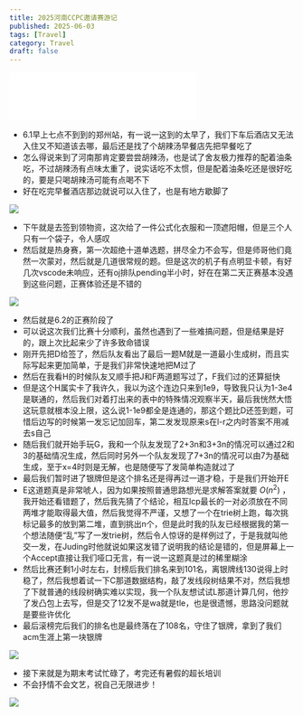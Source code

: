 ```yaml
---
title: 2025河南CCPC邀请赛游记
published: 2025-06-03
tags: [Travel]
category: Travel
draft: false
---
```


<iframe frameborder="no" border="0" marginwidth="0" marginheight="0" width=330 height=86 src="//music.163.com/outchain/player?type=2&id=1889184941&auto=0&height=66"></iframe>

- 6.1早上七点不到到的郑州站，有一说一这到的太早了，我们下车后酒店又无法入住又不知道该去哪，最后还是找了个胡辣汤早餐店先把早餐吃了
- 怎么得说来到了河南那肯定要尝尝胡辣汤，也是试了舍友极力推荐的配着油条吃，不过胡辣汤有点味太重了，说实话吃不太惯，但是配着油条吃还是很好吃的，要是只喝胡辣汤可能有点喝不下
- 好在吃完早餐酒店那边就说可以入住了，也是有地方歇脚了

![](https://pic1.imgdb.cn/item/683e9a6958cb8da5c82805ad.jpg)

- 下午就是去签到领物资，这次给了一件公式化衣服和一顶遮阳帽，但是三个人只有一个袋子，令人感叹
- 然后就是热身赛，第一次超绝十道单选题，拼尽全力不会写，但是师哥他们竟然一次蒙对，然后就是几道很常规的题。但是这次的机子有点明显卡顿，有好几次vscode未响应，还有oj排队pending半小时，好在在第二天正赛基本没遇到这些问题，正赛体验还是不错的

![](https://pic1.imgdb.cn/item/683e9bb258cb8da5c8281372.jpg)

- 然后就是6.2的正赛阶段了
- 可以说这次我们比赛十分顺利，虽然也遇到了一些难搞问题，但是结果是好的，跟上次比起来少了许多致命错误
- 刚开先把D给签了，然后队友看出了最后一题M就是一道最小生成树，而且实际写起来更加简单，于是我们非常快速地把M过了
- 然后在我看H的时候队友又顺手把J和F两道题写过了，F我们过的还算挺快
- 但是这个H属实卡了我许久，我以为这个连边只来到1e9，导致我只认为1-3e4是联通的，然后我们对着打出来的表中的特殊情况观察半天，最后我恍然大悟这玩意就根本没上限，这么说1-1e9都全是连通的，那这个题比D还签到题，可惜后边写的时候第一发忘记加回车，第二发发现原来s在l-r之内时答案不用减去s自己
- 随后我们就开始手玩G，我和一个队友发现了2+3n和3+3n的情况可以通过2和3的基础情况生成，然后同时另外一个队友发现了7+3n的情况可以由7为基础生成，至于x=4时则是无解，也是随便写了发简单构造就过了
- 最后我们暂时进了银牌但是这个排名还是得再过一道才稳，于是我们开始开E
- E这道题真是非常唬人，因为如果按照普通思路想光是求解答案就要 $O(n^{2})$ ，我开始还看错题了，然后我先猜了个结论，相互lcp最长的一对必须放在不同两堆才能取得最大值，然后我觉得不严谨，又想了一个在trie树上跑，每次挑标记最多的放到第二堆，直到挑出n个，但是此时我的队友已经根据我的第一个想法随便“乱”写了一发trie树，然后令人惊讶的是样例过了，于是我就叫他交一发，在Juding时他就说如果这发错了说明我的结论是错的，但是屏幕上一个Accept直接让我们哑口无言，有一说一这题真是过的稀里糊涂
- 然后比赛还剩1小时左右，封榜后我们排名来到101名，离银牌线130说得上时稳了，然后我想着试一下C那道数据结构，敲了发线段树结果不对，然后我想了下就普通的线段树确实难以实现，我一个队友想试试L那道计算几何，他抄了发凸包上去写，但是交了12发不是wa就是tle，也是很遗憾，思路没问题就是要些许优化
- 最后滚榜完后我们的排名也是最终落在了108名，守住了银牌，拿到了我们acm生涯上第一块银牌

![](https://pic1.imgdb.cn/item/683ea05658cb8da5c828464c.jpg)

- 接下来就是为期末考试忙碌了，考完还有暑假的超长培训
- 不会抒情不会文艺，祝自己无限进步！

![](https://pic1.imgdb.cn/item/683ea0b658cb8da5c8284673.jpg)